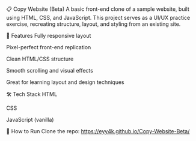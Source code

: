 📋 Copy Website (Beta)
A basic front-end clone of a sample website, built using HTML, CSS, and JavaScript. This project serves as a UI/UX practice exercise, recreating structure, layout, and styling from an existing site.

🌟 Features
Fully responsive layout

Pixel-perfect front-end replication

Clean HTML/CSS structure

Smooth scrolling and visual effects

Great for learning layout and design techniques

🛠️ Tech Stack
HTML

CSS

JavaScript (vanilla)

🚀 How to Run
Clone the repo:
https://eyy4k.github.io/Copy-Website-Beta/
